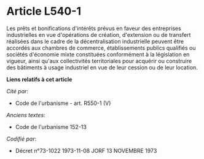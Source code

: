 # Article L540-1

Les prêts et bonifications d'intérêts prévus en faveur des entreprises industrielles en vue d'opérations de création,
d'extension ou de transfert réalisées dans le cadre de la décentralisation industrielle peuvent être accordés aux chambres de
commerce, établissements publics qualifiés ou sociétés d'économie mixte constituées conformément à la législation en vigueur,
ainsi qu'aux collectivités territoriales pour acquérir ou construire des bâtiments à usage industriel en vue de leur cession
ou de leur location.

**Liens relatifs à cet article**

_Cité par_:

  - Code de l'urbanisme - art. R550-1 (V)

_Anciens textes_:

  - Code de l'urbanisme 152-13

_Codifié par_:

  - Décret n°73-1022 1973-11-08 JORF 13 NOVEMBRE 1973
